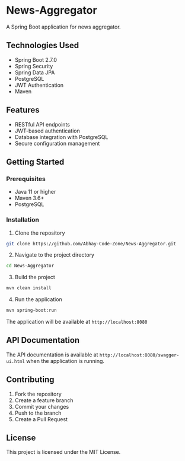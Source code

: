 # News-Aggregator

A Spring Boot application for news aggregator.

## Technologies Used

- Spring Boot 2.7.0
- Spring Security
- Spring Data JPA
- PostgreSQL
- JWT Authentication
- Maven

## Features

- RESTful API endpoints
- JWT-based authentication
- Database integration with PostgreSQL
- Secure configuration management

## Getting Started

### Prerequisites

- Java 11 or higher
- Maven 3.6+
- PostgreSQL

### Installation

1. Clone the repository
```bash
git clone https://github.com/Abhay-Code-Zone/News-Aggregator.git
```

2. Navigate to the project directory
```bash
cd News-Aggregator
```

3. Build the project
```bash
mvn clean install
```

4. Run the application
```bash
mvn spring-boot:run
```

The application will be available at `http://localhost:8080`

## API Documentation

The API documentation is available at `http://localhost:8080/swagger-ui.html` when the application is running.

## Contributing

1. Fork the repository
2. Create a feature branch
3. Commit your changes
4. Push to the branch
5. Create a Pull Request

## License

This project is licensed under the MIT License.
<!-- Update 1 -->

<!-- Update 2 -->

<!-- Update 3 -->

<!-- Update 4 -->

<!-- Update 6 -->

<!-- Update 7 -->

<!-- Update 9 -->

<!-- Update 11 -->

<!-- Update 13 -->

<!-- Update 14 -->

<!-- Update 17 -->

<!-- Update 18 -->

<!-- Update 19 -->

<!-- Update 21 -->

<!-- Update 22 -->

<!-- Update 23 -->

<!-- Update 26 -->

<!-- Update 27 -->

<!-- Update 28 -->

<!-- Update 29 -->

<!-- Update 31 -->

<!-- Update 33 -->

<!-- Update 34 -->

<!-- Update 37 -->

<!-- Update 38 -->

<!-- Update 39 -->

<!-- Update 41 -->

<!-- Update 42 -->

<!-- Update 43 -->

<!-- Update 44 -->

<!-- Update 46 -->

<!-- Update 47 -->

<!-- Update 49 -->

<!-- Update 51 -->

<!-- Update 52 -->

<!-- Update 53 -->

<!-- Update 54 -->

<!-- Update 57 -->

<!-- Update 58 -->

<!-- Update 59 -->

<!-- Update 61 -->

<!-- Update 62 -->

<!-- Update 63 -->

<!-- Update 66 -->

<!-- Update 67 -->

<!-- Update 68 -->

<!-- Update 69 -->

<!-- Update 71 -->

<!-- Update 73 -->

<!-- Update 74 -->

<!-- Update 76 -->

<!-- Update 77 -->

<!-- Update 78 -->

<!-- Update 79 -->

<!-- Update 81 -->

<!-- Update 82 -->

<!-- Update 83 -->

<!-- Update 86 -->

<!-- Update 87 -->

<!-- Update 89 -->

<!-- Update 91 -->

<!-- Update 92 -->

<!-- Update 93 -->

<!-- Update 94 -->

<!-- Update 97 -->

<!-- Update 98 -->

<!-- Update 99 -->

<!-- Update 101 -->

<!-- Update 102 -->

<!-- Update 103 -->

<!-- Update 106 -->

<!-- Update 107 -->

<!-- Update 109 -->

<!-- Update 111 -->

<!-- Update 113 -->

<!-- Update 114 -->

<!-- Update 116 -->

<!-- Update 117 -->

<!-- Update 118 -->

<!-- Update 119 -->

<!-- Update 121 -->

<!-- Update 122 -->

<!-- Update 123 -->

<!-- Update 124 -->

<!-- Update 126 -->

<!-- Update 127 -->

<!-- Update 129 -->

<!-- Update 131 -->

<!-- Update 133 -->

<!-- Update 134 -->

<!-- Update 137 -->

<!-- Update 138 -->

<!-- Update 139 -->

<!-- Update 141 -->

<!-- Update 142 -->

<!-- Update 143 -->

<!-- Update 146 -->

<!-- Update 147 -->

<!-- Update 148 -->

<!-- Update 149 -->

<!-- Update 151 -->

<!-- Update 153 -->

<!-- Update 154 -->

<!-- Update 157 -->

<!-- Update 158 -->

<!-- Update 159 -->

<!-- Update 161 -->

<!-- Update 162 -->

<!-- Update 163 -->

<!-- Update 164 -->

<!-- Update 166 -->

<!-- Update 167 -->

<!-- Update 169 -->

<!-- Update 171 -->

<!-- Update 172 -->

<!-- Update 173 -->

<!-- Update 174 -->

<!-- Update 177 -->

<!-- Update 178 -->

<!-- Update 179 -->

<!-- Update 181 -->

<!-- Update 182 -->

<!-- Update 183 -->

<!-- Update 186 -->

<!-- Update 187 -->

<!-- Update 188 -->

<!-- Update 189 -->

<!-- Update 191 -->

<!-- Update 193 -->

<!-- Update 194 -->

<!-- Update 196 -->

<!-- Update 197 -->

<!-- Update 198 -->

<!-- Update 199 -->

<!-- Update 201 -->

<!-- Update 202 -->

<!-- Update 203 -->

<!-- Update 206 -->

<!-- Update 207 -->

<!-- Update 209 -->

<!-- Update 211 -->

<!-- Update 212 -->

<!-- Update 213 -->

<!-- Update 214 -->

<!-- Update 217 -->

<!-- Update 218 -->

<!-- Update 219 -->

<!-- Update 221 -->

<!-- Update 222 -->

<!-- Update 223 -->

<!-- Update 226 -->

<!-- Update 227 -->

<!-- Update 229 -->

<!-- Update 231 -->

<!-- Update 233 -->

<!-- Update 234 -->

<!-- Update 236 -->

<!-- Update 237 -->

<!-- Update 238 -->

<!-- Update 239 -->

<!-- Update 241 -->

<!-- Update 242 -->

<!-- Update 243 -->

<!-- Update 244 -->

<!-- Update 246 -->

<!-- Update 247 -->

<!-- Update 249 -->

<!-- Update 251 -->

<!-- Update 253 -->

<!-- Update 254 -->

<!-- Update 257 -->
